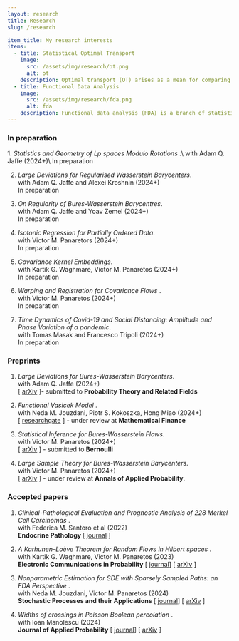 ```yaml
---
layout: research
title: Research 
slug: /research

item_title: My research interests
items:
  - title: Statistical Optimal Transport
    image:
      src: /assets/img/research/ot.png
      alt: ot
    description: Optimal transport (OT) arises as a mean for comparing probability measures. It endows the space of probability measures with a peculiar geometrical structure, paving the way for its application in statistics, machine learning, and applied mathematics.
  - title: Functional Data Analysis
    image:
      src: /assets/img/research/fda.png
      alt: fda
    description: Functional data analysis (FDA) is a branch of statistics that analyses data providing information about curves, surfaces or anything else varying over a continuum. In its most general form, under an FDA framework, each sample element of functional data is considered to be a random function.
---
```


<!--- 
Preprints and accepted papers.
-->


<h3> In preparation </h3>
1.  <em> Statistics and Geometry of Lp spaces Modulo Rotations </em>.\
with Adam Q. Jaffe (2024+)\
In preparation


2. <em> Large Deviations for Regularised Wasserstein Barycenters</em>.\
with Adam Q. Jaffe and Alexei Kroshnin (2024+)\
In preparation

3. <em> On Regularity of Bures-Wasserstein Barycentres</em>.\
with Adam Q. Jaffe and Yoav Zemel (2024+)\
In preparation

4. <em> Isotonic Regression for Partially Ordered Data</em>.\
with Victor M. Panaretors (2024+)\
In preparation

5. <em> Covariance  Kernel Embeddings</em>.\
with Kartik G. Waghmare, Victor M. Panaretos  (2024+)\
In preparation

6. <em> Warping and Registration for Covariance Flows </em>.\
with  Victor M. Panaretos (2024+)\
In preparation

7. <em> Time Dynamics of Covid-19 and Social Distancing: Amplitude and Phase Variation of a pandemic</em>.\
with  Tomas Masak and Francesco Tripoli (2024+)\
In preparation


<h3>Preprints</h3>


1. <em> Large Deviations for Bures-Wasserstein Barycenters</em>.\
with  Adam Q. Jaffe (2024+)\
\[ <a href="https://arxiv.org/abs/2409.11384">arXiv</a> \]- submitted to <strong>Probability Theory and Related Fields</strong>

2. <em> Functional Vasicek Model </em>.\
with Neda M. Jouzdani, Piotr S. Kokoszka,  Hong Miao (2024+)\
\[ <a href="https://www.researchgate.net/publication/384598436_Functional_Vasicek_Model">researchgate</a> \] - under review at <strong>Mathematical Finance</strong>

3. <em> Statistical Inference for Bures-Wasserstein Flows</em>.\
with Victor M. Panaretos (2024+)\
\[ <a href="https://arxiv.org/abs/2310.13764">arXiv</a> \] - submitted to <strong>Bernoulli</strong>

4. <em>Large Sample Theory for Bures-Wasserstein Barycenters</em>.\
with Victor M. Panaretos (2024+)\
\[ <a href="https://arxiv.org/abs/2305.15592">arXiv</a> \] - under review at <strong>Annals of Applied Probability</strong>.



<h3>Accepted papers</h3>

1. <em>Clinical-Pathological Evaluation and Prognostic Analysis of 228 Merkel Cell Carcinomas </em>.\
with Federica M. Santoro et al (2022)\
<strong>Endocrine Pathology </strong> \[ <a href="https://pubmed.ncbi.nlm.nih.gov/35551625/">journal</a> \]

2. <em>A Karhunen–Loève Theorem for Random Flows in Hilbert spaces </em>.\
with Kartik G. Waghmare, Victor M. Panaretos (2023)\
 <strong>Electronic Communications in Probability</strong>
\[ <a href="https://projecteuclid.org/journals/electronic-communications-in-probability/volume-29/issue-none/A-KarhunenLo%C3%A8ve-theorem-for-random-flows-in-Hilbert-spaces/10.1214/24-ECP597.full">journal</a>\] 
\[ <a href="https://arxiv.org/abs/2303.00702">arXiv</a> \] 

3. <em>Nonparametric Estimation for SDE with Sparsely Sampled Paths: an FDA Perspective </em>.\
with Neda M. Jouzdani, Victor M. Panaretos (2024)\
<strong>Stochastic Processes and their Applications</strong> \[ <a href="https://doi.org/10.1016/j.spa.2023.104239">journal</a>\] \[ <a href="https://arxiv.org/abs/2110.14433">arXiv</a> \]


4. <em>Widths of crossings in Poisson Boolean percolation </em>.\
with Ioan Manolescu (2024)\
 <strong>Journal of Applied Probability</strong> \[ <a href="https://www.cambridge.org/core/journals/journal-of-applied-probability">journal</a>\] \[ <a href="https://arxiv.org/abs/2211.11661">arXiv</a> \] 


<br />
